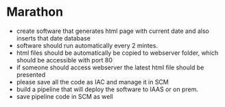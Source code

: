 # Marathon
- create software that generates html page with current date and also inserts that date database
- software should run automatically every 2 mintes.
- html files should be automatically be copied to webserver folder, which should be accessible with port 80
- if someone should access webserver the latest html file should be presented
- please save all the code as IAC and manage it in SCM
- build a pipeline that will deploy the software to IAAS or on prem.
- save pipeline code in SCM as well 
